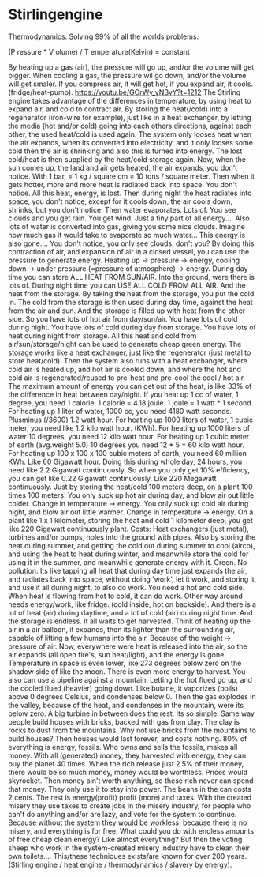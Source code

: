 # Stirlingengine
Thermodynamics. Solving 99% of all the worlds problems.



(P ressure * V olume) / T emperature(Kelvin) = constant

By heating up a gas (air), the pressure will go up, and/or the volume will get bigger.
When cooling a gas, the pressure wil go down, and/or the volume will get smaler.
If you compress air, it will get hot, if you expand air, it cools. (fridge/heat-pump).
https://youtu.be/GOrWy_yNBvY?t=1212
The Stirling engine takes advantage of the differences in temperature, by using heat to expand air, and cold to contract air.
By storing the heat(/cold) into a regenerator (iron-wire for example), just like in a heat exchanger, by letting the media (hot and/or cold) going into each others directions, against each other, the used heat/cold is used again.
The system only looses heat when the air expands, when its converted into electricity, and it only looses some cold then the air is shrinking and also this is turned into energy.
The lost cold/heat is then supplied by the heat/cold storage again.
Now, when the sun comes up, the land and air gets heated, the air expands, you don't notice. With 1 bar, = 1 kg / square cm = 10 tons / square meter.
Then when it gets hotter, more and more heat is radiated back into space. You don't notice. All this heat, energy, is lost.
Then during night the heat radiates into space, you don't notice, except for it cools down, the air cools down, shrinks, but you don't notice. Then water evaporates. Lots of. You see clouds and you get rain. You get wind. Just a tiny part of all energy....
Also lots of water is converted into gas, giving you some nice clouds. Imagine how much gas it would take to evaporate so much water... This energy is also gone.... You don't notice, you only see clouds, don't you?
By doing this contraction of air, and expansion of air in a closed vessel, you can use the pressure to generate energy. Heating up -> pressure -> energy, cooling down -> under pressure (=pressure of atmosphere) -> energy.
During day time you can store ALL HEAT FROM SUN/AIR. Into the ground, were there is lots of.
During night time you can USE ALL COLD FROM ALL AIR. And the heat from the storage. 
By taking the heat from the storage, you put the cold in. The cold from the storage is then used during day time, against the heat from the air and sun. And the storage is filled up with heat from the other side.
So you have lots of hot air from day/sun/air.
You have lots of cold during night.
You have lots of cold during day from storage.
You have lots of heat during night from storage.
All this heat and cold from air/sun/storage/night can be used to generate cheap green energy.
The storage works like a heat exchanger, just like the regenerator (just metal to store heat/cold).
Then the system also runs with a heat exchanger, where cold air is heated up, and hot air is cooled down, and where the hot and cold air is regenerated/reused to pre-heat and pre-cool the cool / hot air.
The maximum amount of energy you can get out of the heat, is like 33% of the difference in heat between day/night.
If you heat up 1 cc of water, 1 degree, you need 1 calorie.
1 calorie = 4.18 joule.
1 joule = 1 watt * 1 second.
For heating up 1 liter of water, 1000 cc, you need 4180 watt seconds. Plusminus (/3600) 1.2 watt hour.
For heating up 1000 liters of water, 1 cubic meter, you need like 1.2 kilo watt hour. (KWh).
For heating up 1000 liters of water 10 degrees, you need 12 kilo watt hour.
For heating up 1 cubic meter of earth (avg.weight 5.0) 10 degrees you need 12 * 5 = 60 kilo watt hour.
For heating up 100 x 100 x 100 cubic meters of earth, you need 60 million KWh. Like 60 Gigawatt hour.
Doing this during whole day, 24 hours, you need like 2.2 Gigawatt continuously.
So when you only get 10% efficiency, you can get like 0.22 Gigawatt continuously. Like 220 Megawatt continuously.
Just by storing the heat/cold 100 meters deep, on a plant 100 times 100 meters.
You only suck up hot air during day, and blow air out little colder. Change in temperature -> energy.
You only suck up cold air during night, and blow air out little warmer. Change in temperature -> energy.
On a plant like 1 x 1 kilometer, storing the heat and cold 1 kilometer deep, you get like 220 Gigawatt continuously plant.
Costs: Heat exchangers (just metal), turbines and/or pumps, holes into the ground with pipes.
Also by storing the heat during summer, and getting the cold out during summer to cool (airco),
and using the heat to heat during winter, and meanwhile store the cold for using it in the summer, 
and meanwhile generate energy with it. Green. No pollution.
Its like tapping all heat that during day time just expands the air, and radiates back into space, without doing 'work', let it work, and storing it, and use it all during night, to also do work.
You need a hot and cold side. When heat is flowing from hot to cold, it can do work. Other way around needs energy/work, like fridge. (cold inside, hot on backside).
And there is a lot of heat (air) during daytime, and a lot of cold (air) during night time. And the storage is endless. It all waits to get harvested.
Think of heating up the air in a air balloon, it expands, then its lighter than the surrounding air, capable of lifting a few humans into the air.
Because of the weight -> pressure of air.
Now, everywhere were heat is released into the air, so the air expands (all open fire's, sun heat/light), and the energy is gone.
Temperature in space is even lower, like 273 degrees below zero on the shadow side of like the moon. There is even more energy to harvest.
You also can use a pipeline against a mountain. Letting the hot flued go up, and the cooled flued (heavier) going down. Like butane, it vaporizes (boils) above 0 degrees Celsius, and condenses below 0.
Then the gas explodes in the valley, because of the heat, and condenses in the mountain, were its below zero. A big turbine in between does the rest. Its so simple.
Same way people build houses with bricks, backed with gas from clay. The clay is rocks to dust from the mountains. Why not use bricks from the mountains to build houses? Then houses would last forever, and costs nothing.
80% of everything is energy, fossils. Who owns and sells the fossils, makes all money. With all (generated) money, they harvested with energy, they can buy the planet 40 times. When the rich release just 2.5% of their money, there would be so much money, money would be worthless. Prices would skyrocket. Then money ain't worth anything, so these rich never can spend that money. They only use it to stay into power.
The beans in the can costs 2 cents. The rest is energy(profit) profit (more) and taxes. With the created misery they use taxes to create jobs in the misery industry, for people who can't do anything and/or are lazy, and vote for the system to continue. Because without the system they would be workless, because there is no misery, and everything is for free.
What could you do with endless amounts of free cheap clean energy?
Like almost everything?
But then the voting sheep who work in the system-created misery industry have to clean their own toilets....
This/these techniques exists/are known for over 200 years. (Stirling engine / heat engine / thermodynamics / slavery by energy).
